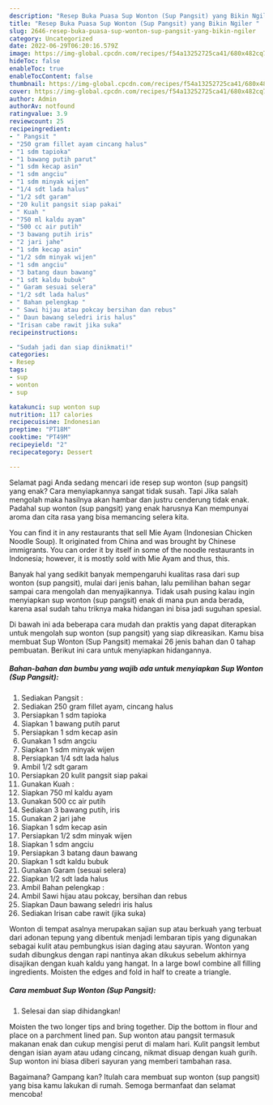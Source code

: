 ```yaml
---
description: "Resep Buka Puasa Sup Wonton (Sup Pangsit) yang Bikin Ngiler "
title: "Resep Buka Puasa Sup Wonton (Sup Pangsit) yang Bikin Ngiler "
slug: 2646-resep-buka-puasa-sup-wonton-sup-pangsit-yang-bikin-ngiler
category: Uncategorized
date: 2022-06-29T06:20:16.579Z
image: https://img-global.cpcdn.com/recipes/f54a13252725ca41/680x482cq70/sup-wonton-sup-pangsit-foto-resep-utama.jpg
hideToc: false
enableToc: true
enableTocContent: false
thumbnail: https://img-global.cpcdn.com/recipes/f54a13252725ca41/680x482cq70/sup-wonton-sup-pangsit-foto-resep-utama.jpg
cover: https://img-global.cpcdn.com/recipes/f54a13252725ca41/680x482cq70/sup-wonton-sup-pangsit-foto-resep-utama.jpg
author: Admin
authorAv: notfound
ratingvalue: 3.9
reviewcount: 25
recipeingredient:
- " Pangsit "
- "250 gram fillet ayam cincang halus"
- "1 sdm tapioka"
- "1 bawang putih parut"
- "1 sdm kecap asin"
- "1 sdm angciu"
- "1 sdm minyak wijen"
- "1/4 sdt lada halus"
- "1/2 sdt garam"
- "20 kulit pangsit siap pakai"
- " Kuah "
- "750 ml kaldu ayam"
- "500 cc air putih"
- "3 bawang putih iris"
- "2 jari jahe"
- "1 sdm kecap asin"
- "1/2 sdm minyak wijen"
- "1 sdm angciu"
- "3 batang daun bawang"
- "1 sdt kaldu bubuk"
- " Garam sesuai selera"
- "1/2 sdt lada halus"
- " Bahan pelengkap "
- " Sawi hijau atau pokcay bersihan dan rebus"
- " Daun bawang seledri iris halus"
- "Irisan cabe rawit jika suka"
recipeinstructions:

- "Sudah jadi dan siap dinikmati!"
categories:
- Resep
tags:
- sup
- wonton
- sup

katakunci: sup wonton sup 
nutrition: 117 calories
recipecuisine: Indonesian
preptime: "PT18M"
cooktime: "PT49M"
recipeyield: "2"
recipecategory: Dessert

---
```



Selamat pagi Anda sedang mencari ide resep sup wonton (sup pangsit) yang enak? Cara menyiapkannya sangat tidak susah. Tapi Jika salah mengolah maka hasilnya akan hambar dan justru cenderung tidak enak. Padahal sup wonton (sup pangsit) yang enak harusnya Kan mempunyai aroma dan cita rasa yang bisa memancing selera kita.


You can find it in any restaurants that sell Mie Ayam (Indonesian Chicken Noodle Soup). It originated from China and was brought by Chinese immigrants. You can order it by itself in some of the noodle restaurants in Indonesia; however, it is mostly sold with Mie Ayam and thus, this.

Banyak hal yang sedikit banyak mempengaruhi kualitas rasa dari sup wonton (sup pangsit), mulai dari jenis bahan, lalu pemilihan bahan segar sampai cara mengolah dan menyajikannya. Tidak usah pusing kalau ingin menyiapkan sup wonton (sup pangsit) enak di mana pun anda berada, karena asal sudah tahu triknya maka hidangan ini bisa jadi suguhan spesial.


Di bawah ini ada beberapa cara mudah dan praktis yang dapat diterapkan untuk mengolah sup wonton (sup pangsit) yang siap dikreasikan. Kamu bisa membuat Sup Wonton (Sup Pangsit) memakai 26 jenis bahan dan 0 tahap pembuatan. Berikut ini cara untuk menyiapkan hidangannya.

<!--inarticleads1-->

##### Bahan-bahan dan bumbu yang wajib ada untuk menyiapkan Sup Wonton (Sup Pangsit):

1. Sediakan  Pangsit :
1. Sediakan 250 gram fillet ayam, cincang halus
1. Persiapkan 1 sdm tapioka
1. Siapkan 1 bawang putih parut
1. Persiapkan 1 sdm kecap asin
1. Gunakan 1 sdm angciu
1. Siapkan 1 sdm minyak wijen
1. Persiapkan 1/4 sdt lada halus
1. Ambil 1/2 sdt garam
1. Persiapkan 20 kulit pangsit siap pakai
1. Gunakan  Kuah :
1. Siapkan 750 ml kaldu ayam
1. Gunakan 500 cc air putih
1. Sediakan 3 bawang putih, iris
1. Gunakan 2 jari jahe
1. Siapkan 1 sdm kecap asin
1. Persiapkan 1/2 sdm minyak wijen
1. Siapkan 1 sdm angciu
1. Persiapkan 3 batang daun bawang
1. Siapkan 1 sdt kaldu bubuk
1. Gunakan  Garam (sesuai selera)
1. Siapkan 1/2 sdt lada halus
1. Ambil  Bahan pelengkap :
1. Ambil  Sawi hijau atau pokcay, bersihan dan rebus
1. Siapkan  Daun bawang seledri iris halus
1. Sediakan Irisan cabe rawit (jika suka)


Wonton di tempat asalnya merupakan sajian sup atau berkuah yang terbuat dari adonan tepung yang dibentuk menjadi lembaran tipis yang digunakan sebagai kulit atau pembungkus isian daging atau sayuran. Wonton yang sudah dibungkus dengan rapi nantinya akan dikukus sebelum akhirnya disajikan dengan kuah kaldu yang hangat. In a large bowl combine all filling ingredients. Moisten the edges and fold in half to create a triangle. 

<!--inarticleads2-->

##### Cara membuat Sup Wonton (Sup Pangsit):


1. Selesai dan siap dihidangkan!

Moisten the two longer tips and bring together. Dip the bottom in flour and place on a parchment lined pan. Sup wonton atau pangsit termasuk makanan enak dan cukup mengisi perut di malam hari. Kulit pangsit lembut dengan isian ayam atau udang cincang, nikmat disuap dengan kuah gurih. Sup wonton ini biasa diberi sayuran yang memberi tambahan rasa. 

Bagaimana? Gampang kan? Itulah cara membuat sup wonton (sup pangsit) yang bisa kamu lakukan di rumah. Semoga bermanfaat dan selamat mencoba!
